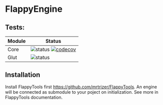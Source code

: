 # FlappyEngine
## Tests:
| Module | Status |
| --- | --- |
| Core | ![status](https://travis-ci.org/mrtrizer/FlappyEngine.svg?branch=master) [![codecov](https://codecov.io/gh/mrtrizer/FlappyEngine/branch/master/graph/badge.svg)](https://codecov.io/gh/mrtrizer/FlappyEngine) |
| Glut | ![status](https://travis-ci.org/mrtrizer/FlappyEngine.svg?branch=master) |

## Installation
Install FlappyTools first https://github.com/mrtrizer/FlappyTools.
An engine will be connected as submodule to your poject on initialization.
See more in FlappyTools documentation.
